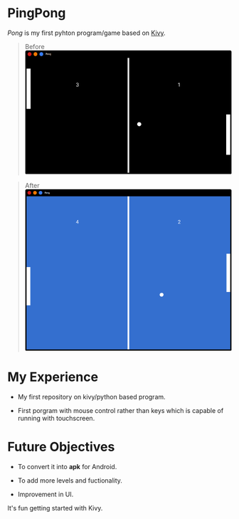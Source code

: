 # PingPong

*Pong* is my first pyhton program/game based on [Kivy](https://kivy.org). 

> Before
![PingPong](pong.png)

> After
![change in background](pongbg.png)

# My Experience

- My first repository on kivy/python based program.

- First porgram with mouse control rather than keys which is capable of running with touchscreen.

# Future Objectives

- To convert it into **apk** for Android.

- To add more levels and fuctionality.

- Improvement in UI.

It's fun getting started with Kivy.